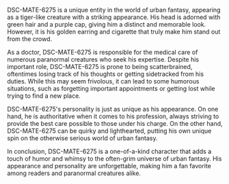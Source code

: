 DSC-MATE-6275 is a unique entity in the world of urban fantasy, appearing as a tiger-like creature with a striking appearance. His head is adorned with green hair and a purple cap, giving him a distinct and memorable look. However, it is his golden earring and cigarette that truly make him stand out from the crowd. 

As a doctor, DSC-MATE-6275 is responsible for the medical care of numerous paranormal creatures who seek his expertise. Despite his important role, DSC-MATE-6275 is prone to being scatterbrained, oftentimes losing track of his thoughts or getting sidetracked from his duties. While this may seem frivolous, it can lead to some humorous situations, such as forgetting important appointments or getting lost while trying to find a new place. 

DSC-MATE-6275's personality is just as unique as his appearance. On one hand, he is authoritative when it comes to his profession, always striving to provide the best care possible to those under his charge. On the other hand, DSC-MATE-6275 can be quirky and lighthearted, putting his own unique spin on the otherwise serious world of urban fantasy. 

In conclusion, DSC-MATE-6275 is a one-of-a-kind character that adds a touch of humor and whimsy to the often-grim universe of urban fantasy. His appearance and personality are unforgettable, making him a fan favorite among readers and paranormal creatures alike.